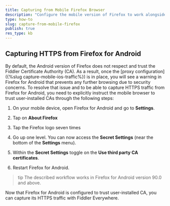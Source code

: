 ```yaml
---
title: Capturing from Mobile Firefox Browser
description: "Configure the mobile version of Firefox to work alongside the Fiddler Everywhere proxy and CA."
type: how-to
slug: capture-from-mobile-firefox
publish: true
res_type: kb
---
```



## Capturing HTTPS from Firefox for Android


By default, the Android version of Firefox does not respect and trust the Fiddler Certificate Authority (CA). As a result, once the [proxy configuration]({%slug capture-mobile-ios-traffic%}) is in place, you will see a warning in Firefox for Android that prevents any further browsing due to security concerns. To resolve that issue and to be able to capture HTTPS traffic from Firefox for Android, you need to explicitly instruct the mobile browser to trust user-installed CAs through the following steps:


1. On your mobile device, open Firefox for Android and go to **Settings**.

1. Tap on **About Firefox**

1. Tap the Firefox logo seven times

1. Go up one level. You can now access the **Secret Settings** (near the bottom of the **Settings** menu).

1. Within the **Secret Settings** toggle on the **Use third party CA certificates**.

1. Restart Firefox for Android.

>tip The described workflow works in Firefox for Android version 90.0 and above.

Now that Firefox for Android is configured to trust user-installed CA, you can capture its HTTPS traffic with Fiddler Everywhere.